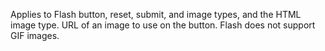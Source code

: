 Applies to Flash button, reset, submit, and image types,
and the HTML image type. URL of an image to use on
the button. Flash does not support GIF images.